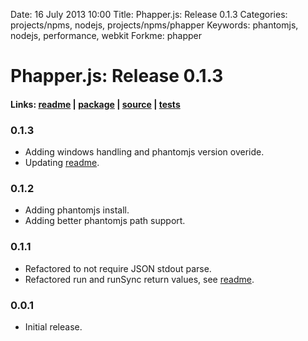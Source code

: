 Date: 16 July 2013 10:00
Title: Phapper.js: Release 0.1.3
Categories: projects/npms, nodejs, projects/npms/phapper
Keywords: phantomjs, nodejs, performance, webkit
Forkme: phapper

# Phapper.js: Release 0.1.3

#### Links: [readme](/projects/npms/phapper) | [package](https://npmjs.org/package/phapper) | [source](https://github.com/jmervine/phapper) | [tests](https://travis-ci.org/jmervine/phapper)

### 0.1.3

* Adding windows handling and phantomjs version overide.
* Updating [readme](/projects/npms/phapper).

### 0.1.2

* Adding phantomjs install.
* Adding better phantomjs path support.

### 0.1.1

* Refactored to not require JSON stdout parse.
* Refactored run and runSync return values, see [readme](/projects/npms/phapper).

### 0.0.1

* Initial release.



